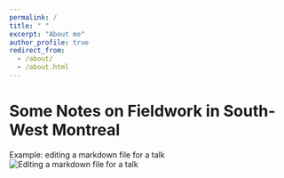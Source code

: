 ```yaml
---
permalink: /
title: " "
excerpt: "About me"
author_profile: true
redirect_from: 
  - /about/
  - /about.html
---
```


Some Notes on Fieldwork in South-West Montreal
======



Example: editing a markdown file for a talk
![Editing a markdown file for a talk](/images/editing-talk.png)


